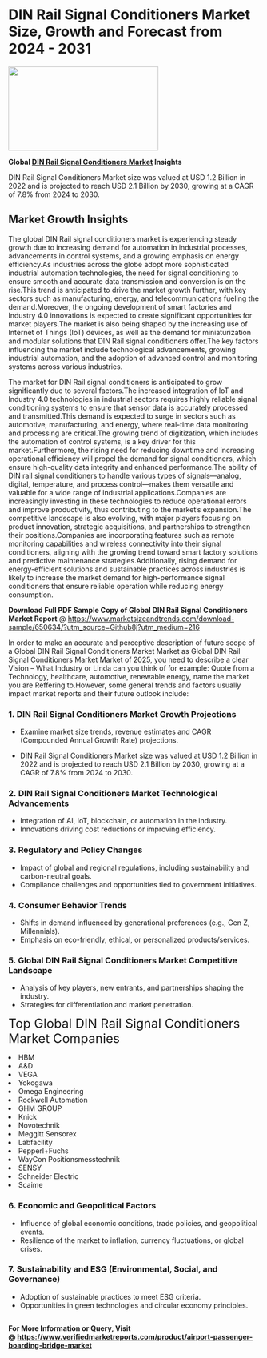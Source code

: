 <H1>DIN Rail Signal Conditioners Market Size, Growth and Forecast from 2024 - 2031</H1><img class="aligncenter size-medium wp-image-584254" src="https://thirdeyenews.in/wp-content/uploads/2024/09/Global-Market-Research-300x168.jpeg" alt="" width="300" height="168" /><p><strong>Global&nbsp;<a href="https://www.marketsizeandtrends.com/download-sample/650634/?utm_source=Github8j?utm_medium=216">DIN Rail Signal Conditioners Market</a> Insights</strong></p><p>DIN Rail Signal Conditioners Market size was valued at USD 1.2 Billion in 2022 and is projected to reach USD 2.1 Billion by 2030, growing at a CAGR of 7.8% from 2024 to 2030.</p><p><h2>Market Growth Insights</h2> <p>The global DIN Rail signal conditioners market is experiencing steady growth due to increasing demand for automation in industrial processes, advancements in control systems, and a growing emphasis on energy efficiency.As industries across the globe adopt more sophisticated industrial automation technologies, the need for signal conditioning to ensure smooth and accurate data transmission and conversion is on the rise.This trend is anticipated to drive the market growth further, with key sectors such as manufacturing, energy, and telecommunications fueling the demand.Moreover, the ongoing development of smart factories and Industry 4.0 innovations is expected to create significant opportunities for market players.The market is also being shaped by the increasing use of Internet of Things (IoT) devices, as well as the demand for miniaturization and modular solutions that DIN Rail signal conditioners offer.The key factors influencing the market include technological advancements, growing industrial automation, and the adoption of advanced control and monitoring systems across various industries.</p> <p>The market for DIN Rail signal conditioners is anticipated to grow significantly due to several factors.The increased integration of IoT and Industry 4.0 technologies in industrial sectors requires highly reliable signal conditioning systems to ensure that sensor data is accurately processed and transmitted.This demand is expected to surge in sectors such as automotive, manufacturing, and energy, where real-time data monitoring and processing are critical.The growing trend of digitization, which includes the automation of control systems, is a key driver for this market.Furthermore, the rising need for reducing downtime and increasing operational efficiency will propel the demand for signal conditioners, which ensure high-quality data integrity and enhanced performance.The ability of DIN rail signal conditioners to handle various types of signals—analog, digital, temperature, and process control—makes them versatile and valuable for a wide range of industrial applications.Companies are increasingly investing in these technologies to reduce operational errors and improve productivity, thus contributing to the market’s expansion.The competitive landscape is also evolving, with major players focusing on product innovation, strategic acquisitions, and partnerships to strengthen their positions.Companies are incorporating features such as remote monitoring capabilities and wireless connectivity into their signal conditioners, aligning with the growing trend toward smart factory solutions and predictive maintenance strategies.Additionally, rising demand for energy-efficient solutions and sustainable practices across industries is likely to increase the market demand for high-performance signal conditioners that ensure reliable operation while reducing energy consumption.<p><span class=""><strong>Download Full PDF Sample Copy of Global DIN Rail Signal Conditioners Market Report</strong> @ <a href="https://www.marketsizeandtrends.com/download-sample/650634/?utm_source=Github8j?utm_medium=216" target="_blank">https://www.marketsizeandtrends.com/download-sample/650634/?utm_source=Github8j?utm_medium=216</a></span></p><p>In order to make an accurate and perceptive description of future scope of a Global&nbsp;DIN Rail Signal Conditioners Market Market as Global&nbsp;DIN Rail Signal Conditioners Market Market of 2025, you need to describe a clear Vision &ndash; What Industry or Linda can you think of for example: Quote from a Technology, healthcare, automotive, renewable energy, name the market you are Reffering to.However, some general trends and factors usually impact market reports and their future outlook include:</p><h3>1.&nbsp;<strong>DIN Rail Signal Conditioners Market Growth Projections</strong></h3><ul><li>Examine market size trends, revenue estimates and CAGR (Compounded Annual Growth Rate) projections.</li><li><p>DIN Rail Signal Conditioners Market size was valued at USD 1.2 Billion in 2022 and is projected to reach USD 2.1 Billion by 2030, growing at a CAGR of 7.8% from 2024 to 2030.</p></li></ul><h3>2.&nbsp;<strong>DIN Rail Signal Conditioners Market Technological Advancements</strong></h3><ul><li>Integration of AI, IoT, blockchain, or automation in the industry.</li><li>Innovations driving cost reductions or improving efficiency.</li></ul><h3>3.&nbsp;<strong>Regulatory and Policy Changes</strong></h3><ul><li>Impact of global and regional regulations, including sustainability and carbon-neutral goals.</li><li>Compliance challenges and opportunities tied to government initiatives.</li></ul><h3>4.&nbsp;<strong>Consumer Behavior Trends</strong></h3><ul><li>Shifts in demand influenced by generational preferences (e.g., Gen Z, Millennials).</li><li>Emphasis on eco-friendly, ethical, or personalized products/services.</li></ul><h3>5.&nbsp;<strong>Global DIN Rail Signal Conditioners Market Competitive Landscape</strong></h3><ul><li>Analysis of key players, new entrants, and partnerships shaping the industry.</li><li>Strategies for differentiation and market penetration.</li></ul><p data-pm-slice="1 1 []"><span style="color: inherit; font-family: inherit; font-size: 25px;">Top Global DIN Rail Signal Conditioners Market Companies</span></p><div class="" data-test-id=""><p><li>HBM</li><li> A&D</li><li> VEGA</li><li> Yokogawa</li><li> Omega Engineering</li><li> Rockwell Automation</li><li> GHM GROUP</li><li> Knick</li><li> Novotechnik</li><li> Meggitt Sensorex</li><li> Labfacility</li><li> Pepperl+Fuchs</li><li> WayCon Positionsmesstechnik</li><li> SENSY</li><li> Schneider Electric</li><li> Scaime</li></p></div><h3>6.&nbsp;<strong>Economic and Geopolitical Factors</strong></h3><ul><li>Influence of global economic conditions, trade policies, and geopolitical events.</li><li>Resilience of the market to inflation, currency fluctuations, or global crises.</li></ul><h3>7.&nbsp;<strong>Sustainability and ESG (Environmental, Social, and Governance)</strong></h3><ul><li>Adoption of sustainable practices to meet ESG criteria.</li><li>Opportunities in green technologies and circular economy principles.</li></ul><h2><strong style="font-size: 14px;">For More Information or Query, Visit @&nbsp;</strong><a style="background-color: #ffffff; font-size: 14px;" href="https://www.marketsizeandtrends.com/report/din-rail-signal-conditioners-market/" target="_blank">https://www.verifiedmarketreports.com/product/airport-passenger-boarding-bridge-market</a></h2>